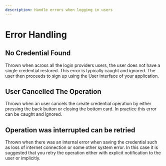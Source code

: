 ```yaml
---
description: Handle errors when logging in users
---
```


# Error Handling

## No Credential Found

Thrown when across all the login providers users, the user does not have a single credential restored. This error is typically caught and ignored. The user then proceeds to sign up using the User interface of your application.

## User Cancelled The Operation

Thrown when an user cancels the create credential operation by either pressing the back button or closing the bottom card. In practice this error can be caught and ignored.

## &#x20;Operation was interrupted can be retried

Thrown when there was an internal error when saving the credential such as loss of internet connection or some other system error. In this case it is suggested that you retry the operation either with explicit notification to the user or implicitly.





